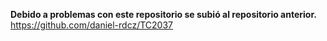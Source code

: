 **Debido a problemas con este repositorio se subió al repositorio anterior.**
https://github.com/daniel-rdcz/TC2037
